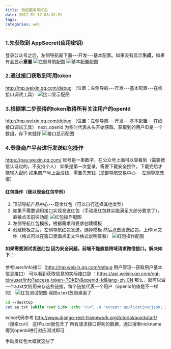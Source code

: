 ```yaml
---
title: 微信服务号红包
date: 2017-01-17 08:32:51
tags:
categories: web
---
```


### 1.先获取到 AppSecret(应用密钥)
登录公众号之后，左侧导航最下面---开发---基本配置。如果没有显示**生成**，如果有会显示**重置**
![左侧导航配图](http://7xt475.com1.z0.glb.clouddn.com/1.png) ![基本配置配图](http://7xt475.com1.z0.glb.clouddn.com/11.png)

<!--More-->
### 2.通过接口获取到可用token
http://mp.weixin.qq.com/debug  （位置：左侧导航---开发---基本配置---在线接口调试工具）
![接口显示配图](http://7xt475.com1.z0.glb.clouddn.com/3.png)

### 3.根据第二步获得的token取得所有关注用户的openId 
http://mp.weixin.qq.com/debug  （位置：左侧导航---开发---基本配置---在线接口调试工具）
next_openid 为空时代表从头开始获取，获取到的用户ID是一个数组，存下来就好
![接口显示配图](http://7xt475.com1.z0.glb.clouddn.com/4.png)

### 4.登录商户平台进行发送红包操作
https://pay.weixin.qq.com/ 
账号是一串数字，在公众号上面可以查看到（需要微信认证过的，不支持个人）
如果是第一次登录，需要下载安全控件，下载完后才能输入密码
如果商户号上面没钱，需要先充钱（顶部导航交易中心---左侧导航充值）

#### 红包操作（我以现金红包举例）
1. 顶部导航产品中心---现金红包（可以自行选择其他类型）
2. 如果不需要调用接口实现发送红包（手动发红包其实能满足大部分要求了），直接点击前往功能 
![红包操作配图](http://7xt475.com1.z0.glb.clouddn.com/5.png)
3. 左侧导航红包模板，根据需求和要求创建模板
4. 创建模板之后，左侧导航红包发送，选择模板 然后点击发送红包，上传txt文件（格式可以在窗口里面点击文件格式说明查看）
![红包操作配图](http://7xt475.com1.z0.glb.clouddn.com/6.png)

#### 如果需要测试发送红包 因为安全问题，前端不能直接跨域请求微信接口。解决如下：
参考user/info接口（http://mp.weixin.qq.com/debug 用户管理--获取用户基本信息接口）
可以看到获取信息的实际接口是 ：https://api.weixin.qq.com/cgi-bin/user/info?access_token=TOKEN&openid=Id&lang=zh_CN
那么，就可以做一个a.txt文档用来存这些链接，每个链接代表一个用户（openId的值是不一样的）
![红包测试配图](http://7xt475.com1.z0.glb.clouddn.com/111.png)
我把a.text放到桌面了
```bash
cd ~/desktop
cat aa.txt |while read i;do  echo "curl -H 'Accept: application/json; indent=4' '$i'";done|sh >bb.txt
```
echo代码参考 http://www.django-rest-framework.org/tutorial/quickstart/   （搜索curl）
这样b.txt就包含了 所有请求接口得到的数据，通过搜索nickname得到openId进行对应测试即可

手动发红包大概就这些了

